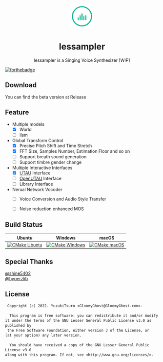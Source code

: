 <div align="center"><img width="80" src="assets/icon_128.gif" alt="lessampler logo"></div>
<h1 align="center"><b>lessampler</b></h1>
<p align="center">
  lessampler is a Singing Voice Synthesizer [WIP]
</p>

[![forthebadge](https://forthebadge.com/images/badges/contains-cat-gifs.svg)](https://forthebadge.com)

## Download

You can find the beta version at Release

## Feature
- Multiple models
  - [x] World
  - [ ] llsm
- Global Transform Control
  - [x] Precise Pitch Shift and Time Stretch
  - [x] FFT Size, Samples Number, Estimation Floor and so on
  - [ ] Support breath sound generation
  - [ ] Support timbre gender change
- Multiple Interactive Interfaces
  - [x] [UTAU](http://utau2008.xrea.jp/) Interface
  - [ ] [OpenUTAU](https://github.com/stakira/OpenUtau) Interface
  - [ ] Library Interface
- Nerual Network Vocoder
  - [ ] Voice Conversion and Audio Style Transfer
  - [ ] Noise reduction enhanced MOS



## Build Status

| Ubuntu                                                       | Windows                                                      | macOS                                                        |
| ------------------------------------------------------------ | ------------------------------------------------------------ | ------------------------------------------------------------ |
| [![CMake Ubuntu](https://github.com/YuzukiTsuru/lessampler/actions/workflows/cmake-ubuntu.yml/badge.svg)](https://github.com/YuzukiTsuru/lessampler/actions/workflows/cmake-ubuntu.yml) | [![CMake Windows](https://github.com/YuzukiTsuru/lessampler/actions/workflows/cmake-windows.yml/badge.svg)](https://github.com/YuzukiTsuru/lessampler/actions/workflows/cmake-windows.yml) | [![CMake macOS](https://github.com/YuzukiTsuru/lessampler/actions/workflows/cmake-macos.yml/badge.svg)](https://github.com/YuzukiTsuru/lessampler/actions/workflows/cmake-macos.yml) |



## Special Thanks
[@shine5402](https://github.com/shine5402)  
[@hyperzlib](https://github.com/hyperzlib)

## License
```
 Copyright (c) 2022. YuzukiTsuru <GloomyGhost@GloomyGhost.com>.

  This program is free software: you can redistribute it and/or modify
it under the terms of the GNU Lesser General Public License v3.0 as published by
 the Free Software Foundation, either version 3 of the License, or
(at your option) any later version.

  You should have received a copy of the GNU Lesser General Public License v3.0
along with this program. If not, see <http://www.gnu.org/licenses/>.
```
